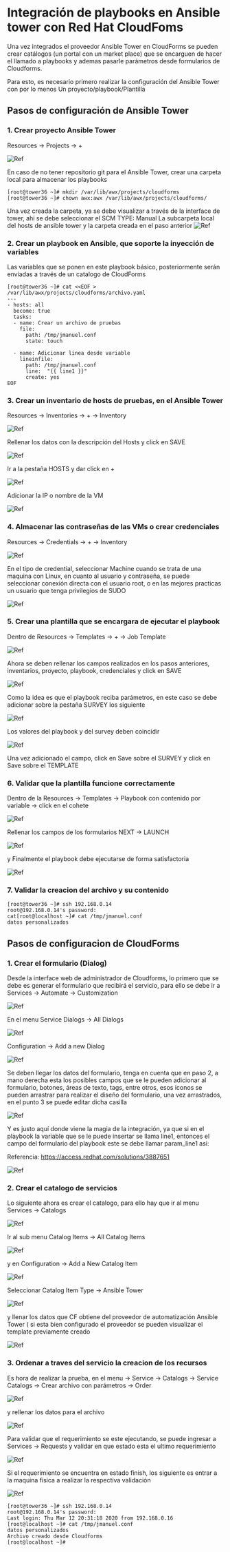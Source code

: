 # Integración de playbooks en Ansible tower con Red Hat CloudFoms

Una vez integrados el proveedor Ansible Tower en CloudForms se pueden crear catálogos (un portal con un market place) que se encarguen de hacer el llamado a playbooks y ademas pasarle parámetros desde formularios de Cloudforms.

Para esto, es necesario primero realizar la configuración del Ansible Tower con por lo menos Un proyecto/playbook/Plantilla

## Pasos de configuración de Ansible Tower

### 1. Crear proyecto Ansible Tower
Resources -> Projects -> +

![Ref](images/tower7.png)

En caso de no tener repositorio git para el Ansible Tower, crear una carpeta local para almacenar los playbooks
```
[root@tower36 ~]# mkdir /var/lib/awx/projects/cloudforms
[root@tower36 ~]# chown awx:awx /var/lib/awx/projects/cloudforms/
```

Una vez creada la carpeta, ya se debe visualizar a través de la interface de tower, ahi se debe seleccionar el SCM TYPE: Manual    La subcarpeta local del hosts de ansible tower y la carpeta creada en el paso anterior
![Ref](images/tower8.png)


### 2. Crear un playbook en Ansible, que soporte la inyección de variables
Las variables que se ponen en este playbook básico, posteriormente serán enviadas a través de un catalogo de CloudForms

```
[root@tower36 ~]# cat <<EOF > /var/lib/awx/projects/cloudforms/archivo.yaml
---
- hosts: all
  become: true
  tasks:
  - name: Crear un archivo de pruebas
    file:
      path: /tmp/jmanuel.conf
      state: touch

  - name: Adicionar linea desde variable
    lineinfile:
      path: /tmp/jmanuel.conf
      line:  "{{ line1 }}"
      create: yes
EOF
```

### 3. Crear un inventario de hosts de pruebas, en el Ansible Tower
Resources -> Inventories -> + -> Inventory

![Ref](images/tower1.png)

Rellenar los datos con la descripción del Hosts y click en SAVE

![Ref](images/tower2.png)

Ir a la pestaña HOSTS y dar click en + 

![Ref](images/tower3.png)

Adicionar la IP o nombre de la VM

![Ref](images/tower4.png)

### 4. Almacenar las contraseñas de las VMs o crear credenciales

Resources -> Credentials -> + -> Inventory

![Ref](images/tower5.png)

En el tipo de credential, seleccionar Machine cuando se trata de una maquina con Linux, en cuanto al usuario y contraseña, se puede seleccionar conexión directa con el usuario root, o en las mejores practicas un usuario que tenga privilegios de SUDO

![Ref](images/tower6.png)

### 5. Crear una plantilla que se encargara de ejecutar el playbook

Dentro de Resources -> Templates -> + -> Job Template

![Ref](images/tower9.png)

Ahora se deben rellenar los campos realizados en los pasos anteriores, inventarios, proyecto, playbook, credenciales y click en SAVE

![Ref](images/tower10.png)

Como la idea es que el playbook reciba parámetros, en este caso se debe adicionar sobre la pestaña SURVEY los siguiente

![Ref](images/tower11.png)

Los valores del playbook y del survey deben coincidir

![Ref](images/tower12.png)


Una vez adicionado el campo, click en Save sobre el SURVEY y click en Save sobre el TEMPLATE

### 6. Validar que la plantilla funcione correctamente

Dentro de la Resources -> Templates -> Playbook con contenido por variable -> click en el cohete

![Ref](images/tower13.png)

Rellenar los campos de los formularios NEXT -> LAUNCH

![Ref](images/tower14.png)

y Finalmente el playbook debe ejecutarse de forma satisfactoria

![Ref](images/tower15.png)


### 7. Validar la creacion del archivo y su contenido
```
[root@tower36 ~]# ssh 192.168.0.14
root@192.168.0.14's password:
cat[root@localhost ~]# cat /tmp/jmanuel.conf
datos personalizados
```









## Pasos de configuracion de CloudForms

### 1. Crear el formulario (Dialog)
Desde la interface web de administrador de Cloudforms, lo primero que se debe es generar el formulario que recibirá el servicio, para ello se debe ir a Services -> Automate -> Customization

![Ref](images/cf1.png)

En el menu Service Dialogs -> All Dialogs

![Ref](images/cf2.png)

Configuration -> Add a new Dialog

![Ref](images/cf3.png)

Se deben llegar los datos del formulario, tenga en cuenta que en paso 2, a mano derecha esta los posibles campos que se le pueden adicionar al formulario, botones, áreas de texto, tags, entre otros, esos iconos se pueden arrastrar para realizar el diseño del formulario, una vez arrastrados, en el punto 3 se puede editar dicha casilla

![Ref](images/cf4.png)

Y es justo aquí donde viene la magia de la integración, ya que si en el playbook la variable que se le puede insertar se llama line1, entonces el campo del formulario del playbook este se debe llamar param_line1 asi:

Referencia: https://access.redhat.com/solutions/3887651

![Ref](images/cf5.png)

### 2. Crear el catalogo de servicios 

Lo siguiente ahora es crear el catalogo, para ello hay que ir al menu Services -> Catalogs 

![Ref](images/cf6.png)

Ir al sub menu Catalog Items -> All Catalog Items

![Ref](images/cf7.png)

y en Configuration -> Add a New Catalog Item

![Ref](images/cf8.png)

Seleccionar Catalog Item Type -> Ansible Tower

![Ref](images/cf9.png)

y llenar los datos que CF obtiene del proveedor de automatización Ansible Tower ( si esta bien configurado el proveedor se pueden visualizar el template previamente creado

![Ref](images/cf10.png)

### 3. Ordenar a traves del servicio la creacion de los recursos

Es hora de realizar la prueba, en el menu -> Service -> Catalogs -> Service Catalogs -> Crear archivo con parámetros -> Order

![Ref](images/cf11.png)

y rellenar los datos para el archivo

![Ref](images/cf12.png)

Para validar que el requerimiento se este ejecutando, se puede ingresar a Services -> Requests  y validar en que estado esta el ultimo requerimiento

![Ref](images/cf13.png)

Si el requerimiento se encuentra en estado finish, los siguiente es entrar a la maquina física a realizar la respectiva validación

![Ref](images/cf14.png)


```
[root@tower36 ~]# ssh 192.168.0.14
root@192.168.0.14's password:
Last login: Thu Mar 12 20:31:18 2020 from 192.168.0.16
[root@localhost ~]# cat /tmp/jmanuel.conf
datos personalizados
Archivo creado desde Cloudforms
[root@localhost ~]#
```







